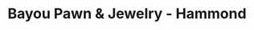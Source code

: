 ---
title: "Bayou Pawn & Jewelry - Hammond"
url: /hammond/bayou-pawn-und-jewelry-hammond/
shop: Leiher
---